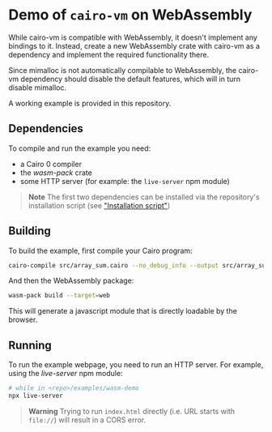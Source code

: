 # Demo of `cairo-vm` on WebAssembly

While cairo-vm is compatible with WebAssembly, it doesn't implement any bindings to it.
Instead, create a new WebAssembly crate with cairo-vm as a dependency and implement the required functionality there.

Since mimalloc is not automatically compilable to WebAssembly, the cairo-vm dependency should disable the default features, which will in turn disable mimalloc.

A working example is provided in this repository.

## Dependencies

To compile and run the example you need:

- a Cairo 0 compiler
- the _wasm-pack_ crate
- some HTTP server (for example: the `live-server` npm module)

> **Note**
> The first two dependencies can be installed via the repository's installation script (see ["Installation script"](../../README.md#installation-script))

## Building

To build the example, first compile your Cairo program:

```sh
cairo-compile src/array_sum.cairo --no_debug_info --output src/array_sum.json
```

And then the WebAssembly package:

```sh
wasm-pack build --target=web
```

This will generate a javascript module that is directly loadable by the browser.

## Running

To run the example webpage, you need to run an HTTP server.
For example, using the _live-server_ npm module:

```sh
# while in <repo>/examples/wasm-demo
npx live-server
```

> **Warning**
> Trying to run `index.html` directly (i.e. URL starts with `file://`) will result in a CORS error.

